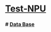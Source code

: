 # [Test-NPU](https://dmitriy-1986.github.io/npu-test/)

### # [Data Base](https://dmitriy-1986.github.io/npu-test/)
